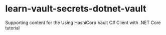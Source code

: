 # learn-vault-secrets-dotnet-vault
Supporting content for the Using HashiCorp Vault C# Client with .NET Core tutorial
